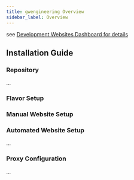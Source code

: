 ```yaml
---
title: gwengineering Overview
sidebar_label: Overview
---
```


see [Development Websites Dashboard for details](../../dashboards/websites/production.md)

## Installation Guide

### Repository
...

### Flavor Setup


### Manual Website Setup


### Automated Website Setup
...
 
### Proxy Configuration
...
